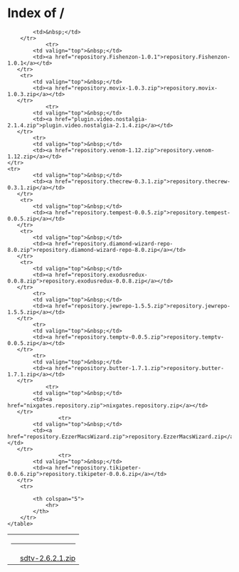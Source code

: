 <head>
    <title>Index of /</title>
</head>

<body>
    <h1>Index of /</h1>
    <table>
        <tr>
            <th colspan="5">
                <hr>
            </th>
        </tr>
        <tr>
        <tr>
            <td valign="top">&nbsp;</td>
            <td><a href="sdtv-2.6.2.1.zip">sdtv-2.6.2.1.zip</a></td>
      
            <td>&nbsp;</td>
        </tr>
			   	<tr>
			<td valign="top">&nbsp;</td>
            <td><a href="repository.Fishenzon-1.0.1">repository.Fishenzon-1.0.1</a></td>
       </tr>
	   	<tr>
			<td valign="top">&nbsp;</td>
            <td><a href="repository.movix-1.0.3.zip">repository.movix-1.0.3.zip</a></td>
       </tr>
	   	   	   	<tr>
			<td valign="top">&nbsp;</td>
            <td><a href="plugin.video.nostalgia-2.1.4.zip">plugin.video.nostalgia-2.1.4.zip</a></td>
       </tr>
			<tr>
         	<td valign="top">&nbsp;</td>
            <td><a href="repository.venom-1.12.zip">repository.venom-1.12.zip</a></td>
	</tr>
	<tr>
			<td valign="top">&nbsp;</td>
            <td><a href="repository.thecrew-0.3.1.zip">repository.thecrew-0.3.1.zip</a></td>
       </tr>
	   	<tr>
			<td valign="top">&nbsp;</td>
            <td><a href="repository.tempest-0.0.5.zip">repository.tempest-0.0.5.zip</a></td>
       </tr>
	   	<tr>
			<td valign="top">&nbsp;</td>
            <td><a href="repository.diamond-wizard-repo-8.0.zip">repository.diamond-wizard-repo-8.0.zip</a></td>
       </tr>
	   	<tr>
			<td valign="top">&nbsp;</td>
            <td><a href="repository.exodusredux-0.0.8.zip">repository.exodusredux-0.0.8.zip</a></td>
       </tr>
	   	   	<tr>
			<td valign="top">&nbsp;</td>
            <td><a href="repository.jewrepo-1.5.5.zip">repository.jewrepo-1.5.5.zip</a></td>
       </tr>
	   	   	<tr>
			<td valign="top">&nbsp;</td>
            <td><a href="repository.temptv-0.0.5.zip">repository.temptv-0.0.5.zip</a></td>
       </tr>
	   	   	<tr>
			<td valign="top">&nbsp;</td>
            <td><a href="repository.butter-1.7.1.zip">repository.butter-1.7.1.zip</a></td>
       </tr>
	   	   	   	<tr>
			<td valign="top">&nbsp;</td>
            <td><a href="nixgates.repository.zip">nixgates.repository.zip</a></td>
       </tr>
	   	   	   	   	<tr>
			<td valign="top">&nbsp;</td>
            <td><a href="repository.EzzerMacsWizard.zip">repository.EzzerMacsWizard.zip</a></td>
       </tr>
	   	   	   	   	<tr>
			<td valign="top">&nbsp;</td>
            <td><a href="repository.tikipeter-0.0.6.zip">repository.tikipeter-0.0.6.zip</a></td>
       </tr>
        <tr>
		
            <th colspan="5">
                <hr>
            </th>
        </tr>
    </table>
</body>
